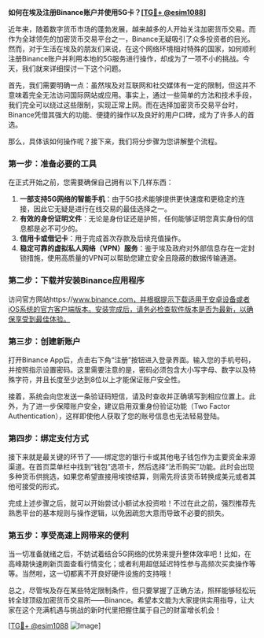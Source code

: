 **如何在埃及注册Binance账户并使用5G卡？[[TG💪+ @esim1088](https://t.me/s/esim1088)]**

近年来，随着数字货币市场的蓬勃发展，越来越多的人开始关注加密货币交易。而作为全球领先的加密货币交易平台之一，Binance无疑吸引了众多投资者的目光。然而，对于生活在埃及的朋友们来说，在这个网络环境相对特殊的国家，如何顺利注册Binance账户并利用本地的5G服务进行操作，却成为了一项不小的挑战。今天，我们就来详细探讨一下这个问题。

首先，我们需要明确一点：虽然埃及对互联网和社交媒体有一定的限制，但这并不意味着完全无法访问国际网站或应用。事实上，通过一些简单的方法和技术手段，我们完全可以绕过这些限制，实现正常上网。而在选择加密货币交易平台时，Binance凭借其强大的功能、便捷的操作以及良好的用户口碑，成为了许多人的首选。

那么，具体该如何操作呢？接下来，我们将分步骤为您讲解整个流程。

### 第一步：准备必要的工具

在正式开始之前，您需要确保自己拥有以下几样东西：

1. **一部支持5G网络的智能手机**：由于5G技术能够提供更快速度和更稳定的连接，因此它无疑是进行在线交易的最佳选择之一。
2. **有效的身份证明文件**：无论是身份证还是护照，任何能够证明您真实身份的信息都是必不可少的。
3. **信用卡或借记卡**：用于完成首次存款及后续充值操作。
4. **稳定可靠的虚拟私人网络（VPN）服务**：鉴于埃及政府对外部信息存在一定封锁措施，使用高质量的VPN可以帮助您建立安全且隐蔽的数据传输通道。

### 第二步：下载并安装Binance应用程序

访问官方网站https://www.binance.com，并根据提示下载适用于安卓设备或者iOS系统的官方客户端版本。安装完成后，请务必检查软件版本是否为最新，以确保享受到最佳体验。

### 第三步：创建新账户

打开Binance App后，点击右下角“注册”按钮进入登录界面。输入您的手机号码，并按照指示设置密码。这里需要注意的是，密码必须包含大小写字母、数字以及特殊字符，并且长度至少达到8位以上才能保证账户安全性。

接着，系统会向您发送一条验证码短信，请及时查收并正确填写到相应位置上。此外，为了进一步保障账户安全，建议启用双重身份验证功能（Two Factor Authentication），这样即使他人获取了您的账号信息也无法轻易登陆。

### 第四步：绑定支付方式

接下来就是最关键的环节了——绑定您的银行卡或其他电子钱包作为主要资金来源渠道。在首页菜单栏中找到“钱包”选项卡，然后选择“法币购买”功能。此时会出现多种货币供挑选，如果您希望直接用埃镑结算，则需先将该货币转换成美元或者其他可接受的形式。

完成上述步骤之后，就可以开始尝试小额试水投资啦！不过在此之前，强烈推荐先熟悉平台的基本规则与操作逻辑，以免因疏忽大意而导致不必要的损失。

### 第五步：享受高速上网带来的便利

当一切准备就绪之后，不妨试着结合5G网络的优势来提升整体效率吧！比如，在高峰期快速刷新页面查看行情变化；或者利用超低延迟特性参与高频次买卖操作等等。当然啦，这一切都离不开良好硬件设施的支持哦！

总之，尽管埃及存在某些特定限制条件，但只要掌握了正确方法，照样能够轻松玩转全球顶级加密货币交易所——Binance。希望本文能为大家提供实用指导，让大家在这个充满机遇与挑战的新时代里把握住属于自己的财富增长机会！

[[TG💪+ @esim1088](https://t.me/s/esim1088) ![Image](https://i.postimg.cc/4NQfJmqS/Snipaste-2025-05-13-00-14-12.png)]